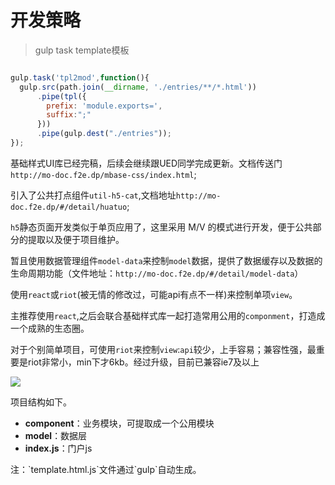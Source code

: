 # 开发策略


> gulp task template模板

```javascript

gulp.task('tpl2mod',function(){
  gulp.src(path.join(__dirname, './entries/**/*.html'))
      .pipe(tpl({
        prefix: 'module.exports=',
        suffix:";"
      }))
      .pipe(gulp.dest("./entries"));
});

```

基础样式UI库已经完稿，后续会继续跟UED同学完成更新。文档传送门`http://mo-doc.f2e.dp/mbase-css/index.html`;

引入了公共打点组件`util-h5-cat`,文档地址`http://mo-doc.f2e.dp/#/detail/huatuo`;

`h5`静态页面开发类似于单页应用了，这里采用 M/V 的模式进行开发，便于公共部分的提取以及便于项目维护。

暂且使用数据管理组件`model-data`来控制`model`数据，提供了数据缓存以及数据的生命周期功能（文件地址：`http://mo-doc.f2e.dp/#/detail/model-data`）

使用`react`或`riot`(被无情的修改过，可能api有点不一样)来控制单项`view`。

主推荐使用`react`,之后会联合基础样式库一起打造常用公用的`componment`，打造成一个成熟的生态圈。

对于个别简单项目，可使用`riot`来控制`view`:`api`较少，上手容易；兼容性强，最重要是riot非常小，min下才6kb。经过升级，目前已兼容ie7及以上

<img src="/images/4-1.png"/>

项目结构如下。

- **component**：业务模块，可提取成一个公用模块
- **model**：数据层
- **index.js**：门户js



<aside class="notice">
  注：`template.html.js`文件通过`gulp`自动生成。
</aside>

